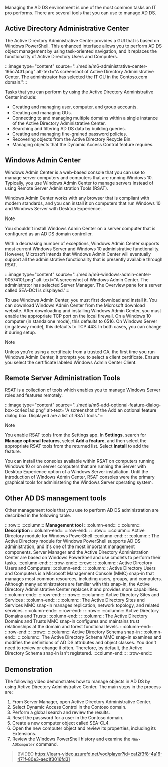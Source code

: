 Managing the AD DS environment is one of the most common tasks an IT pro performs. There are several tools that you can use to manage AD DS.

## Active Directory Administrative Center

The Active Directory Administrative Center provides a GUI that is based on Windows PowerShell. This enhanced interface allows you to perform AD DS object management by using task-oriented navigation, and it replaces the functionality of Active Directory Users and Computers.

:::image type="content" source="../media/m6-administrative-center-195c7431.png" alt-text="A screenshot of Active Directory Administrative Center. The administrator has selected the IT OU in the Contoso.com domain.":::

Tasks that you can perform by using the Active Directory Administrative Center include:

- Creating and managing user, computer, and group accounts.
- Creating and managing OUs.
- Connecting to and managing multiple domains within a single instance of the Active Directory Administrative Center.
- Searching and filtering AD DS data by building queries.
- Creating and managing fine-grained password policies.
- Recovering objects from the Active Directory Recycle Bin.
- Managing objects that the Dynamic Access Control feature requires.

## Windows Admin Center

Windows Admin Center is a web-based console that you can use to manage server computers and computers that are running Windows 10. Typically, you use Windows Admin Center to manage servers instead of using Remote Server Administration Tools (RSAT).

Windows Admin Center works with any browser that is compliant with modern standards, and you can install it on computers that run Windows 10 and Windows Server with Desktop Experience.

> [!NOTE]
> You shouldn’t install Windows Admin Center on a server computer that is configured as an AD DS domain controller.

With a decreasing number of exceptions, Windows Admin Center supports most current Windows Server and Windows 10 administrative functionality. However, Microsoft intends that Windows Admin Center will eventually support all the administrative functionality that is presently available through RSAT.

:::image type="content" source="../media/m6-windows-admin-center-9057410f.png" alt-text="A screenshot of Windows Admin Center. The administrator has selected Server Manager. The Overview pane for a server called SEA-DC1 is displayed.":::

To use Windows Admin Center, you must first download and install it. You can download Windows Admin Center from the Microsoft download website. After downloading and installing Windows Admin Center, you must enable the appropriate TCP port on the local firewall. On a Windows 10 computer (in standalone mode), this defaults to 6516. On Windows Server (in gateway mode), this defaults to TCP 443. In both cases, you can change it during setup.

> [!NOTE]
> Unless you're using a certificate from a trusted CA, the first time you run Windows Admin Center, it prompts you to select a client certificate. Ensure you select the certificate labeled Windows Admin Center Client.

## Remote Server Administration Tools

RSAT is a collection of tools which enables you to manage Windows Server roles and features remotely.

:::image type="content" source="../media/m6-add-optional-feature-dialog-box-cc4ed1ad.png" alt-text="A screenshot of the Add an optional feature dialog box. Displayed are a list of RSAT tools.":::

> [!NOTE]
> You enable RSAT tools from the Settings app. In **Settings**, search for **Manage optional features**, select **Add a feature**, and then select the appropriate RSAT tools from the returned list. Select **Install** to add the feature.

You can install the consoles available within RSAT on computers running Windows 10 or on server computers that are running the Server with Desktop Experience option of a Windows Server installation. Until the introduction of Windows Admin Center, RSAT consoles were the primary graphical tools for administering the Windows Server operating system.

## Other AD DS management tools

Other management tools that you use to perform AD DS administration are described in the following table.

:::row:::
  :::column:::
    **Management tool**
  :::column-end:::
  :::column:::
    **Description**
  :::column-end:::
:::row-end:::
:::row:::
  :::column:::
    Active Directory module for Windows PowerShell
  :::column-end:::
  :::column:::
    The Active Directory module for Windows PowerShell supports AD DS administration, and it's one of the most important management components. Server Manager and the Active Directory Administration Center are based on Windows PowerShell and use cmdlets to perform their tasks.
  :::column-end:::
:::row-end:::
:::row:::
  :::column:::
    Active Directory Users and Computers
  :::column-end:::
  :::column:::
    Active Directory Users and Computers is a Microsoft Management Console (MMC) snap-in that manages most common resources, including users, groups, and computers. Although many administrators are familiar with this snap-in, the Active Directory Administrative Center replaces it and provides more capabilities.
  :::column-end:::
:::row-end:::
:::row:::
  :::column:::
    Active Directory Sites and Services
  :::column-end:::
  :::column:::
    The Active Directory Sites and Services MMC snap-in manages replication, network topology, and related services.
  :::column-end:::
:::row-end:::
:::row:::
  :::column:::
    Active Directory Domains and Trusts
  :::column-end:::
  :::column:::
    The Active Directory Domains and Trusts MMC snap-in configures and maintains trust relationships at the domain and forest functional levels.
  :::column-end:::
:::row-end:::
:::row:::
  :::column:::
    Active Directory Schema snap-in
  :::column-end:::
  :::column:::
    The Active Directory Schema MMC snap-in examines and modifies the definitions of AD DS attributes and object classes. You don't need to review or change it often. Therefore, by default, the Active Directory Schema snap-in isn't registered.
  :::column-end:::
:::row-end:::

## Demonstration

The following video demonstrates how to manage objects in AD DS by using Active Directory Administrative Center. The main steps in the process are:

1. From Server Manager, open Active Directory Administrative Center.
2. Select Dynamic Access Control in the Contoso domain.
3. Perform a global search and review the results.
4. Reset the password for a user in the Contoso domain.
5. Create a new computer object called SEA-CL4.
6. Open the new computer object and review its properties, including its Extensions.
7. Review the Windows PowerShell history and examine the `New-ADComputer` command.

> [!VIDEO https://learn-video.azurefd.net/vod/player?id=caf2f3f8-4a16-471f-80e3-aec1f3016fd3]

